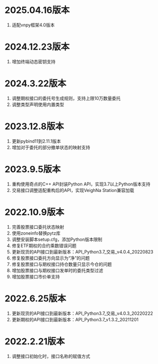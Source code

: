# 2025.04.16版本

1. 适配vnpy框架4.0版本

# 2024.12.23版本

1. 增加终端动态密钥支持

# 2024.3.22版本

1. 调整期权接口的委托号生成规则，支持上限10万数量委托
2. 调整类型声明使用内置类型

# 2023.12.8版本

1. 更新pybind11到2.11.1版本
2. 增加对于委托的部分撤单状态的映射支持

# 2023.9.5版本

1. 重构使用奇点的C++ API封装Python API，实现3.7以上Python版本支持
2. 交易接口调整适配重构后的API，实现VeighNa Station兼容加载

# 2022.10.9版本

1. 完善股票接口委托状态映射
2. 使用zoneinfo替换pytz库
3. 调整安装脚本setup.cfg，添加Python版本限制
4. 修复ETF期权的合约乘数错误问题
5. 更新现货的API接口到最新版本：API_Python3.7_交易_v4.0.4_20220823
6. 修复股票接口委托方向显示为“净”的问题
7. 修复股票接口与期权接口持仓数量只显示今仓的问题
8. 增加股票接口与期权接口发单时的委托类型过滤
9. 增加股票接口市价单支持

# 2022.6.25版本

1. 更新现货的API接口到最新版本：API_Python3.7_交易_v4.0.3_20220222
2. 更新期权的API接口到最新版本：API_Python3.7_v1.3.2_20211201

# 2022.2.21版本

1. 调整接口初始化时，接口名称的赋值方式
